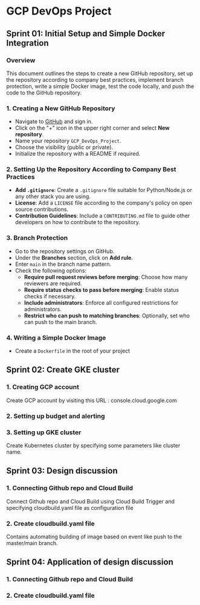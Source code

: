 # GCP DevOps Project
## Sprint 01: Initial Setup and Simple Docker Integration

### Overview
This document outlines the steps to create a new GitHub repository, set up the repository according to company best practices, implement branch protection, write a simple Docker image, test the code locally, and push the code to the GitHub repository.

### 1. Creating a New GitHub Repository
- Navigate to [GitHub](https://github.com/) and sign in.
- Click on the "+" icon in the upper right corner and select **New repository**.
- Name your repository `GCP_DevOps_Project`.
- Choose the visibility (public or private).
- Initialize the repository with a README if required.

### 2. Setting Up the Repository According to Company Best Practices
- **Add `.gitignore`**: Create a `.gitignore` file suitable for Python/Node.js or any other stack you are using.
- **License**: Add a `LICENSE` file according to the company's policy on open source contributions.
- **Contribution Guidelines**: Include a `CONTRIBUTING.md` file to guide other developers on how to contribute to the repository.

### 3. Branch Protection
- Go to the repository settings on GitHub.
- Under the **Branches** section, click on **Add rule**.
- Enter `main` in the branch name pattern.
- Check the following options:
  - **Require pull request reviews before merging**: Choose how many reviewers are required.
  - **Require status checks to pass before merging**: Enable status checks if necessary.
  - **Include administrators**: Enforce all configured restrictions for administrators.
  - **Restrict who can push to matching branches**: Optionally, set who can push to the main branch.

### 4. Writing a Simple Docker Image
- Create a `Dockerfile` in the root of your project

## Sprint 02: Create GKE cluster
### 1. Creating GCP account
Create GCP account by visiting this URL : console.cloud.google.com 

### 2. Setting up budget and alerting

### 3. Setting up GKE cluster
Create Kubernetes cluster by specifying some parameters like cluster name.

## Sprint 03: Design discussion
### 1. Connecting Github repo and Cloud Build
Connect Github repo and Cloud Build using Cloud Build Trigger and specifying cloudbuild.yaml file as configuration file 

### 2. Create cloudbuild.yaml file
Contains automating building of image based on event like push to the master/main branch.

## Sprint 04: Application of design discussion
### 1. Connecting Github repo and Cloud Build

### 2. Create cloudbuild.yaml file

  
